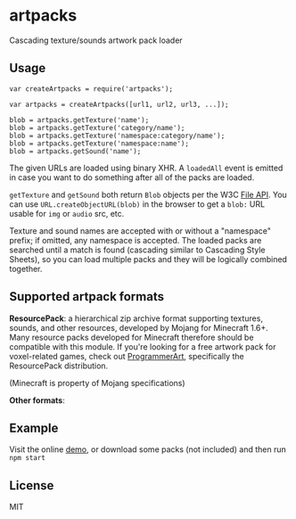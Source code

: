 # artpacks

Cascading texture/sounds artwork pack loader

## Usage

    var createArtpacks = require('artpacks');

    var artpacks = createArtpacks([url1, url2, url3, ...]);

    blob = artpacks.getTexture('name');
    blob = artpacks.getTexture('category/name');
    blob = artpacks.getTexture('namespace:category/name');
    blob = artpacks.getTexture('namespace:name');
    blob = artpacks.getSound('name');

The given URLs are loaded using binary XHR. A `loadedAll` event is emitted in case
you want to do something after all of the packs are loaded.

`getTexture` and `getSound` both return `Blob` objects per the W3C [File API](http://www.w3.org/TR/FileAPI/).
You can use `URL.createObjectURL(blob)` in the browser to get a `blob:` URL usable for `img` or `audio` src, etc.

Texture and sound names are accepted with or without a "namespace" prefix; if omitted, any namespace is accepted.
The loaded packs are searched until a match is found (cascading similar to Cascading Style Sheets), so you can 
load multiple packs and they will be logically combined together.

## Supported artpack formats

**ResourcePack**: a hierarchical zip archive format supporting textures, sounds, and other resources, 
developed by Mojang for Minecraft 1.6+. Many resource packs developed for Minecraft therefore should be compatible
with this module. If you're looking for a free artwork pack for voxel-related games, check out [ProgrammerArt](https://github.com/deathcap/ProgrammerArt),
specifically the ResourcePack distribution.

(Minecraft is property of Mojang specifications)

**Other formats**: 

## Example

Visit the online [demo](http://deathcap.github.io/artpacks/), or download some packs (not included) and then run `npm start`


## License

MIT


